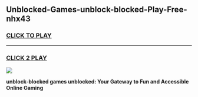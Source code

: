 
## Unblocked-Games-unblock-blocked-Play-Free-nhx43
<h3>
<a href="https://premium76.site?title=unblock-blocked&ref=18A1">CLICK TO PLAY</a></h3>
<hr>

<h3>
<a href="https://premium76.site?title=unblock-blocked&ref=18A1">CLICK 2 PLAY</a>
  
</h3>

<a href="https://premium76.site?title=unblock-blocked&ref=18A1"><img src="https://clearcache.store/games.png"></a>


**unblock-blocked games unblocked: Your Gateway to Fun and Accessible Online Gaming**
